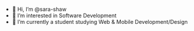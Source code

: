 - 👋 Hi, I’m @sara-shaw
- 👀 I’m interested in Software Development
- 🌱 I’m currently a student studying Web & Mobile Development/Design

<!---
sara-shaw/sara-shaw is a ✨ special ✨ repository because its `README.md` (this file) appears on your GitHub profile.
You can click the Preview link to take a look at your changes.
--->
